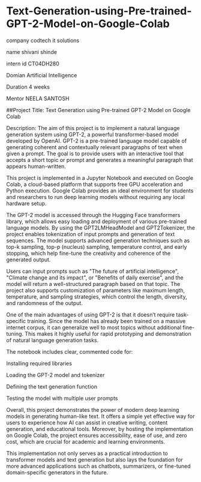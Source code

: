 # Text-Generation-using-Pre-trained-GPT-2-Model-on-Google-Colab

company codtech it solutions

name shivani shinde

intern id CT04DH280

Domian Artificial Intelligence

Duration 4 weeks

Mentor NEELA SANTOSH

##Project Title:
Text Generation using Pre-trained GPT-2 Model on Google Colab

Description:
The aim of this project is to implement a natural language generation system using GPT-2, a powerful transformer-based model developed by OpenAI. GPT-2 is a pre-trained language model capable of generating coherent and contextually relevant paragraphs of text when given a prompt. The goal is to provide users with an interactive tool that accepts a short topic or prompt and generates a meaningful paragraph that appears human-written.

This project is implemented in a Jupyter Notebook and executed on Google Colab, a cloud-based platform that supports free GPU acceleration and Python execution. Google Colab provides an ideal environment for students and researchers to run deep learning models without requiring any local hardware setup.

The GPT-2 model is accessed through the Hugging Face transformers library, which allows easy loading and deployment of various pre-trained language models. By using the GPT2LMHeadModel and GPT2Tokenizer, the project enables tokenization of input prompts and generation of text sequences. The model supports advanced generation techniques such as top-k sampling, top-p (nucleus) sampling, temperature control, and early stopping, which help fine-tune the creativity and coherence of the generated output.

Users can input prompts such as "The future of artificial intelligence", "Climate change and its impact", or "Benefits of daily exercise", and the model will return a well-structured paragraph based on that topic. The project also supports customization of parameters like maximum length, temperature, and sampling strategies, which control the length, diversity, and randomness of the output.

One of the main advantages of using GPT-2 is that it doesn’t require task-specific training. Since the model has already been trained on a massive internet corpus, it can generalize well to most topics without additional fine-tuning. This makes it highly useful for rapid prototyping and demonstration of natural language generation tasks.

The notebook includes clear, commented code for:

Installing required libraries

Loading the GPT-2 model and tokenizer

Defining the text generation function

Testing the model with multiple user prompts

Overall, this project demonstrates the power of modern deep learning models in generating human-like text. It offers a simple yet effective way for users to experience how AI can assist in creative writing, content generation, and educational tools. Moreover, by hosting the implementation on Google Colab, the project ensures accessibility, ease of use, and zero cost, which are crucial for academic and learning environments.

This implementation not only serves as a practical introduction to transformer models and text generation but also lays the foundation for more advanced applications such as chatbots, summarizers, or fine-tuned domain-specific generators in the future.

